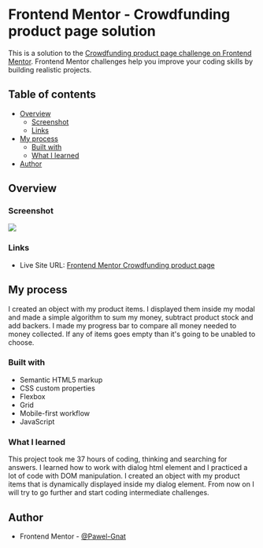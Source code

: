 # Frontend Mentor - Crowdfunding product page solution

This is a solution to the [Crowdfunding product page challenge on Frontend Mentor](https://www.frontendmentor.io/challenges/crowdfunding-product-page-7uvcZe7ZR). Frontend Mentor challenges help you improve your coding skills by building realistic projects.

## Table of contents

- [Overview](#overview)
  - [Screenshot](#screenshot)
  - [Links](#links)
- [My process](#my-process)
  - [Built with](#built-with)
  - [What I learned](#what-i-learned)
- [Author](#author)

## Overview

### Screenshot

![](./screenshot.png)

### Links

- Live Site URL: [Frontend Mentor Crowdfunding product page](https://pawel-gnat.github.io/Frontend-Mentor-Crowdfunding-product-page/)

## My process

I created an object with my product items. I displayed them inside my modal and made a simple algorithm to sum my money, subtract product stock and add backers. I made my progress bar to compare all money needed to money collected. If any of items goes empty than it's going to be unabled to choose.

### Built with

- Semantic HTML5 markup
- CSS custom properties
- Flexbox
- Grid
- Mobile-first workflow
- JavaScript

### What I learned

This project took me 37 hours of coding, thinking and searching for answers. I learned how to work with dialog html element and I practiced a lot of code with DOM manipulation. I created an object with my product items that is dynamically displayed inside my dialog element. From now on I will try to go further and start coding intermediate challenges.

## Author

- Frontend Mentor - [@Pawel-Gnat](https://www.frontendmentor.io/profile/Pawel-Gnat)

